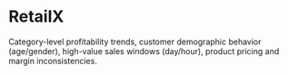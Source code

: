 # RetailX
Category-level profitability trends, customer demographic behavior (age/gender), high-value sales windows (day/hour), product pricing and margin inconsistencies.

